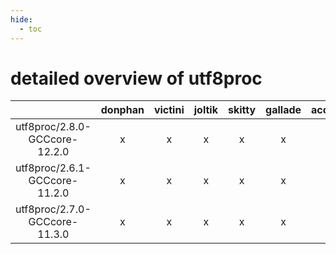```yaml
---
hide:
  - toc
---
```


detailed overview of utf8proc
=============================

| |donphan|victini|joltik|skitty|gallade|accelgor|swalot|doduo|
| :---: | :---: | :---: | :---: | :---: | :---: | :---: | :---: | :---: |
|utf8proc/2.8.0-GCCcore-12.2.0|x|x|x|x|x|x|x|x|
|utf8proc/2.6.1-GCCcore-11.2.0|x|x|x|x|x|x|x|x|
|utf8proc/2.7.0-GCCcore-11.3.0|x|x|x|x|x|x|x|x|
